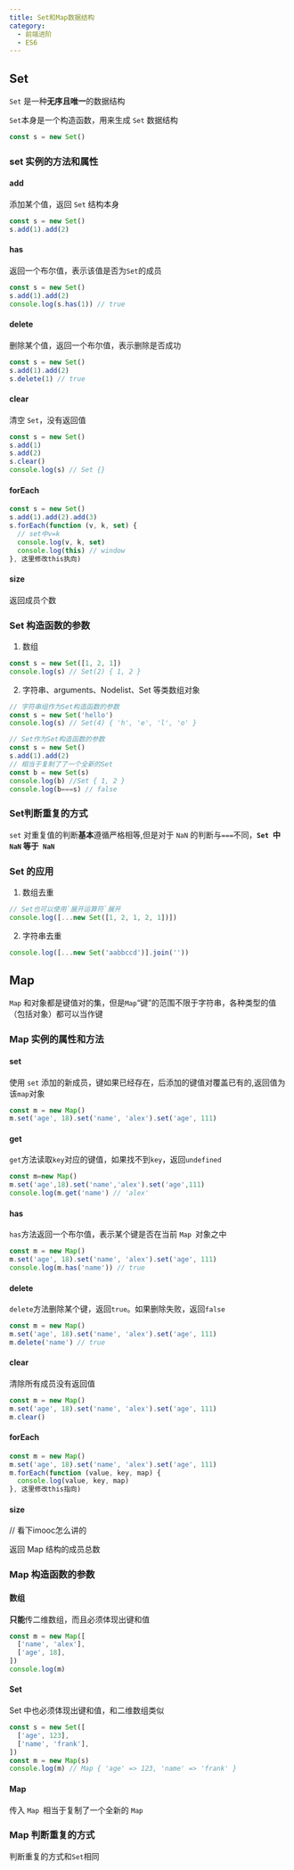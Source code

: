 ```yaml
---
title: Set和Map数据结构
category:
  - 前端进阶
  - ES6
---
```


## Set

`Set` 是一种**无序且唯一**的数据结构

`Set`本身是一个构造函数，用来生成 `Set` 数据结构

```js
const s = new Set()
```

### set 实例的方法和属性

#### add

添加某个值，返回 `Set` 结构本身

```js
const s = new Set()
s.add(1).add(2)
```

#### has

返回一个布尔值，表示该值是否为`Set`的成员

```js
const s = new Set()
s.add(1).add(2)
console.log(s.has(1)) // true
```

####  delete  
删除某个值，返回一个布尔值，表示删除是否成功

```js
const s = new Set()
s.add(1).add(2)
s.delete(1) // true
```

####  clear

清空 `Set`，没有返回值

```js
const s = new Set()
s.add(1)
s.add(2)
s.clear()
console.log(s) // Set {}
```

####  forEach <Badge text='数组,set map 都有这个方法'/>

```js
const s = new Set()
s.add(1).add(2).add(3)
s.forEach(function (v, k, set) {
  // set中v=k
  console.log(v, k, set)
  console.log(this) // window
}, 这里修改this执向)
```

####  size

返回成员个数

### Set 构造函数的参数

1. 数组

```js
const s = new Set([1, 2, 1])
console.log(s) // Set(2) { 1, 2 }
```

2. 字符串、arguments、Nodelist、Set 等类数组对象

```js
// 字符串组作为Set构造函数的参数
const s = new Set('hello')
console.log(s) // Set(4) { 'h', 'e', 'l', 'o' }
```

```js
// Set作为Set构造函数的参数
const s = new Set()
s.add(1).add(2)
// 相当于复制了了一个全新的Set
const b = new Set(s)
console.log(b) //Set { 1, 2 }
console.log(b===s) // false
```

### Set判断重复的方式

`set` 对重复值的判断**基本**遵循严格相等,但是对于 `NaN` 的判断与`===`不同，**`Set `中 `NaN` 等于` NaN`**

### Set 的应用

1.  数组去重

```js
// Set也可以使用`展开运算符`展开
console.log([...new Set([1, 2, 1, 2, 1])])
```

2. 字符串去重

```js
console.log([...new Set('aabbccd')].join(''))
```

## Map

`Map` 和对象都是键值对的集，但是`Map`“键”的范围不限于字符串，各种类型的值（包括对象）都可以当作键

### Map 实例的属性和方法

#### set  

使用 `set` 添加的新成员，键如果已经存在，后添加的键值对覆盖已有的,返回值为该` map `对象

```js
const m = new Map()
m.set('age', 18).set('name', 'alex').set('age', 111)
```

#### get  
`get`方法读取`key`对应的键值，如果找不到`key`，返回`undefined`

```js
const m=new Map()
m.set('age',18).set('name','alex').set('age',111)
console.log(m.get('name') // 'alex'
```

#### has

`has`方法返回一个布尔值，表示某个键是否在当前 `Map `对象之中

```js
const m = new Map()
m.set('age', 18).set('name', 'alex').set('age', 111)
console.log(m.has('name')) // true
```

#### delete  
`delete`方法删除某个键，返回`true`。如果删除失败，返回`false`

```js
const m = new Map()
m.set('age', 18).set('name', 'alex').set('age', 111)
m.delete('name') // true
```

#### clear

清除所有成员没有返回值

```js
const m = new Map()
m.set('age', 18).set('name', 'alex').set('age', 111)
m.clear()
```

#### forEach

```js
const m = new Map()
m.set('age', 18).set('name', 'alex').set('age', 111)
m.forEach(function (value, key, map) {
  console.log(value, key, map)
}, 这里修改this指向)
```

#### size

// 看下imooc怎么讲的

返回 Map 结构的成员总数

### Map 构造函数的参数

#### 数组
**只能**传二维数组，而且必须体现出键和值

```js
const m = new Map([
  ['name', 'alex'],
  ['age', 18],
])
console.log(m)
```

#### Set 

Set 中也必须体现出键和值，和二维数组类似

```js
const s = new Set([
  ['age', 123],
  ['name', 'frank'],
])
const m = new Map(s)
console.log(m) // Map { 'age' => 123, 'name' => 'frank' }
```

#### Map

传入 `Map `相当于复制了一个全新的 `Map`

### Map 判断重复的方式

判断重复的方式和`Set`相同

